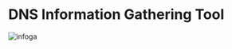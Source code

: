 
# DNS Information Gathering Tool
![infoga](https://github.com/0xF4HAD/infoga/assets/147190499/760f75be-0c64-47d2-a4d9-507d9da47187)

